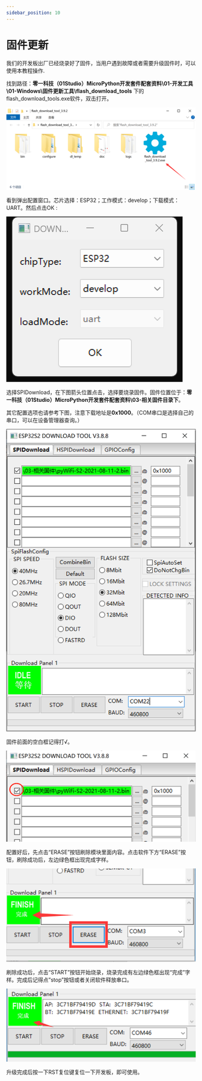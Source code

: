 ```yaml
---
sidebar_position: 10
---
```


# 固件更新

我们的开发板出厂已经烧录好了固件，当用户遇到故障或者需要升级固件时，可以使用本教程操作.

找到路径：**零一科技（01Studio）MicroPython开发套件配套资料\01-开发工具\01-Windows\固件更新工具\flash_download_tools** 下的flash_download_tools.exe软件，双击打开。

![firmware](./img/firmware/firmware2.png)

看到弹出配置窗口。芯片选择：ESP32；工作模式：develop；下载模式：UART。然后点击OK :

![firmware](./img/firmware/firmware3.png)

选择SPIDownload，在下图箭头位置点击，选择要烧录固件。固件位置位于：**零一科技（01Studio）MicroPython开发套件配套资料\03-相关固件目录下**。 

其它配置选项也请参考下图，注意下载地址是**0x1000**。（COM串口是选择自己的串口，可以在设备管理器查询。）

![firmware](./img/firmware/firmware4.png)

固件前面的空白框记得打√。

![firmware](./img/firmware/firmware5.png)

配置好后，先点击“ERASE”按钮刷除模块里面内容。点击软件下方“ERASE”按钮，刷除成功后，左边绿色框出现完成字样。

![firmware](./img/firmware/firmware6.png)

刷除成功后，点击“START”按钮开始烧录，烧录完成有左边绿色框出现“完成”字样。完成后记得点”stop”按钮或者关闭软件释放串口。

![firmware](./img/firmware/firmware7.png)

升级完成后按一下RST复位键复位一下开发板，即可使用。

